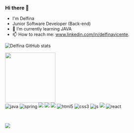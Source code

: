 ### Hi there 👋
-   I'm Delfina
-   Junior Software Developer (Back-end)
- 🌱 I’m currently learning JAVA
- 📫 How to reach me: www.linkedin.com/in/delfinavicente. 

 ![Delfina GitHub stats](https://github-readme-stats.vercel.app/api?username=Delfina8&show_icons=true&theme=dracula&count_private=true)
</div>
 <img height="163em" src="https://github-readme-stats.vercel.app/api/top-langs/?username=Delfina8&layout=compact&langs_count=7&theme=dracula"/>
</div>

 
<div style="display: inline_block">
  <img align="center" alt="java" src="https://img.shields.io/badge/Java-ED8B00?style=for-the-badge&logo=java&logoColor=white" />
  <img align="center" alt="spring" src="https://cdn.jsdelivr.net/gh/devicons/devicon/icons/spring/spring-plain-wordmark.svg" />
  <img src="https://cdn.jsdelivr.net/gh/devicons/devicon/icons/mysql/mysql-original-wordmark.svg" />
  <img src="https://cdn.jsdelivr.net/gh/devicons/devicon/icons/postgresql/postgresql-original-wordmark.svg" />
  <img src="https://cdn.jsdelivr.net/gh/devicons/devicon/icons/git/git-original-wordmark.svg" />
  <img align="center" alt="html5" src="https://img.shields.io/badge/HTML5-E34F26?style=for-the-badge&logo=html5&logoColor=white" />
  <img align="center" alt="css3" src="https://img.shields.io/badge/CSS3-1572B6?style=for-the-badge&logo=css3&logoColor=white" />
  <img align="center" alt="js" src="https://img.shields.io/badge/JavaScript-F7DF1E?style=for-the-badge&logo=javascript&logoColor=black" />
  <img src="https://cdn.jsdelivr.net/gh/devicons/devicon/icons/typescript/typescript-original.svg" />
  <img align="center" alt="react" src="https://img.shields.io/badge/React-20232A?style=for-the-badge&logo=react&logoColor=61DAFB" />
</div><br/>
  
  ##
<div> 
 
  <a href="https://www.linkedin.com/in/delfinavicente/" target="_blank"><img src="https://img.shields.io/badge/-LinkedIn-%230077B5?style=for-the-badge&logo=linkedin&logoColor=white" target="_blank"></a> 
  
<div> 
